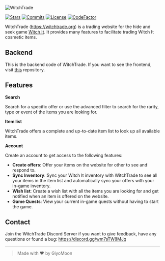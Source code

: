 ![WitchTrade](https://i.imgur.com/Wg8PVxR.png)

[![Stars](https://img.shields.io/github/stars/WitchTrade/backend.svg?color=C59DFF)](https://github.com/WitchTrade/backend/stargazers)
[![Commits](https://img.shields.io/github/commit-activity/m/WitchTrade/backend?color=C59DFF)](https://github.com/WitchTrade/backend/commits)
[![License](https://img.shields.io/github/license/WitchTrade/backend.svg?color=C59DFF)](https://github.com/WitchTrade/backend/blob/main/COPYING)
[![CodeFactor](https://www.codefactor.io/repository/github/WitchTrade/backend/badge)](https://www.codefactor.io/repository/github/WitchTrade/backend)

WitchTrade (https://witchtrade.org) is a trading website for the hide and seek game [Witch It](https://store.steampowered.com/app/559650/Witch_It/). It provides many features to facilitate trading Witch It cosmetic items.

## Backend

This is the backend code of WitchTrade. If you want to see the frontend, visit [this](https://github.com/WitchTrade/frontend) repository.

## Features
**Search**

Search for a specific offer or use the advanced filter to search for the rarity, type or event of the items you are looking for.

**Item list**

WitchTrade offers a complete and up-to-date item list to look up all available items.

**Account**

Create an account to get access to the following features:

- **Create offers**: Offer your items on the website for other to see and respond to.
- **Sync Inventory**: Sync your Witch It inventory with WitchTrade to see all your items in the item list and automatically sync your offers with your in-game inventory.
- **Wish list**: Create a wish list with all the items you are looking for and get notified when an item is offered on the website.
- **Game Quests**: View your current in-game quests without having to start the game.

## Contact
Join the WitchTrade Discord Server if you want to give feedback, have any questions or found a bug: https://discord.gg/wm7sTW8MJq
___
> Made with ❤️ by GiyoMoon
